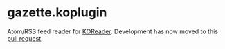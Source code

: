 # gazette.koplugin

Atom/RSS feed reader for [KOReader](https://koreader.rocks). Development has now moved to this [pull request](https://github.com/koreader/koreader/pull/9637).

